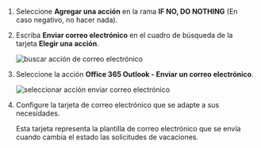 1. Seleccione **Agregar una acción** en la rama **IF NO, DO NOTHING** (En caso negativo, no hacer nada).
2. Escriba **Enviar correo electrónico** en el cuadro de búsqueda de la tarjeta **Elegir una acción**.
   
    ![buscar acción de correo electrónico](media/modern-approvals/search-send-email-no.png)
3. Seleccione la acción **Office 365 Outlook - Enviar un correo electrónico**.
   
    ![seleccionar acción enviar correo electrónico](media/modern-approvals/select-send-email-no.png)
4. Configure la tarjeta de correo electrónico que se adapte a sus necesidades.
   
     Esta tarjeta representa la plantilla de correo electrónico que se envía cuando cambia el estado las solicitudes de vacaciones.

